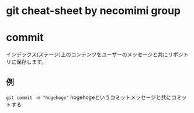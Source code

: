 git cheat-sheet by necomimi group
=======

# commit
インデックス(ステージ)上のコンテンツをユーザーのメッセージと共にリポジトリに保存します。

## 例
`git commit -m "hogehoge"`  hogehogeというコミットメッセージと共にコミットする